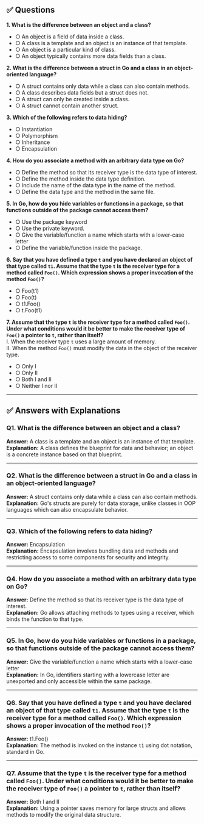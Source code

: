## ✅ Questions

**1. What is the difference between an object and a class?**

- ○ An object is a field of data inside a class.
- ○ A class is a template and an object is an instance of that template.
- ○ An object is a particular kind of class.
- ○ An object typically contains more data fields than a class.

**2. What is the difference between a struct in Go and a class in an object-oriented language?**

- ○ A struct contains only data while a class can also contain methods.
- ○ A class describes data fields but a struct does not.
- ○ A struct can only be created inside a class.
- ○ A struct cannot contain another struct.

**3. Which of the following refers to data hiding?**

- ○ Instantiation
- ○ Polymorphism
- ○ Inheritance
- ○ Encapsulation

**4. How do you associate a method with an arbitrary data type on Go?**

- ○ Define the method so that its receiver type is the data type of interest.
- ○ Define the method inside the data type definition.
- ○ Include the name of the data type in the name of the method.
- ○ Define the data type and the method in the same file.

**5. In Go, how do you hide variables or functions in a package, so that functions outside of the package cannot access them?**

- ○ Use the package keyword
- ○ Use the private keyword.
- ○ Give the variable/function a name which starts with a lower-case letter
- ○ Define the variable/function inside the package.

**6. Say that you have defined a type `t` and you have declared an object of that type called `t1`. Assume that the type `t` is the receiver type for a method called `Foo()`. Which expression shows a proper invocation of the method `Foo()`?**

- ○ Foo(t1)
- ○ Foo(t)
- ○ t1.Foo()
- ○ t.Foo(t1)

**7. Assume that the type `t` is the receiver type for a method called `Foo()`. Under what conditions would it be better to make the receiver type of `Foo()` a pointer to `t`, rather than itself?**  
I. When the receiver type `t` uses a large amount of memory.  
II. When the method `Foo()` must modify the data in the object of the receiver type.

- ○ Only I
- ○ Only II
- ○ Both I and II
- ○ Neither I nor II

---

## ✅ Answers with Explanations

### Q1. What is the difference between an object and a class?

**Answer:** A class is a template and an object is an instance of that template.  
**Explanation:** A class defines the blueprint for data and behavior; an object is a concrete instance based on that blueprint.

---

### Q2. What is the difference between a struct in Go and a class in an object-oriented language?

**Answer:** A struct contains only data while a class can also contain methods.  
**Explanation:** Go's structs are purely for data storage, unlike classes in OOP languages which can also encapsulate behavior.

---

### Q3. Which of the following refers to data hiding?

**Answer:** Encapsulation  
**Explanation:** Encapsulation involves bundling data and methods and restricting access to some components for security and integrity.

---

### Q4. How do you associate a method with an arbitrary data type on Go?

**Answer:** Define the method so that its receiver type is the data type of interest.  
**Explanation:** Go allows attaching methods to types using a receiver, which binds the function to that type.

---

### Q5. In Go, how do you hide variables or functions in a package, so that functions outside of the package cannot access them?

**Answer:** Give the variable/function a name which starts with a lower-case letter  
**Explanation:** In Go, identifiers starting with a lowercase letter are unexported and only accessible within the same package.

---

### Q6. Say that you have defined a type `t` and you have declared an object of that type called `t1`. Assume that the type `t` is the receiver type for a method called `Foo()`. Which expression shows a proper invocation of the method `Foo()`?

**Answer:** t1.Foo()  
**Explanation:** The method is invoked on the instance `t1` using dot notation, standard in Go.

---

### Q7. Assume that the type `t` is the receiver type for a method called `Foo()`. Under what conditions would it be better to make the receiver type of `Foo()` a pointer to `t`, rather than itself?

**Answer:** Both I and II  
**Explanation:** Using a pointer saves memory for large structs and allows methods to modify the original data structure.
